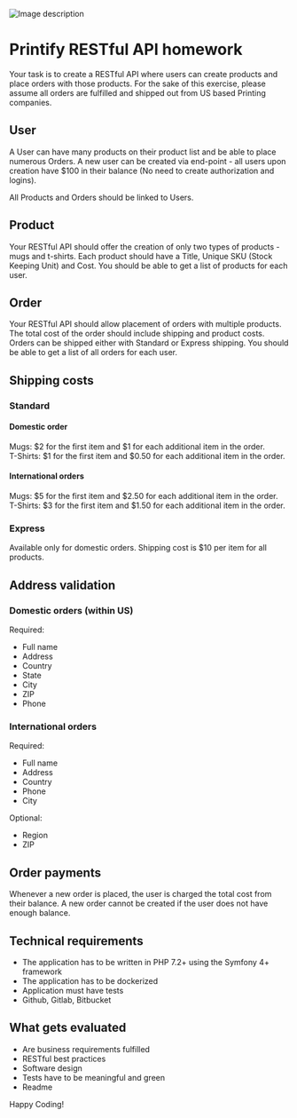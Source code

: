 ![Image description](https://printify.com/wp-content/themes/printify/assets/svg/logo.svg)

# Printify RESTful API homework

Your task is to create a RESTful API where users can create products and place orders with those products. For the sake of this exercise, please assume all orders are fulfilled and shipped out from US based Printing companies.

## User

A User can have many products on their product list and be able to place numerous Orders. A new user can be created via end-point - all users upon creation have $100 in their balance (No need to create authorization and logins).

All Products and Orders  should be linked to Users.

## Product

Your RESTful API should offer  the creation of only two types of products - mugs and t-shirts. Each product should have a Title, Unique SKU (Stock Keeping Unit) and Cost. You should  be able to get a list of products for each  user.

## Order

Your RESTful API  should allow placement of orders with multiple products. The total cost of the order should include shipping and product costs. Orders can be shipped either with Standard or Express shipping. You should be able to get a list of all orders for each user.

## Shipping costs

### Standard

#### Domestic order

Mugs: $2 for the first item and $1 for each additional item in the order.  
T-Shirts: $1 for the first item and $0.50 for each additional item in the order.


#### International orders

Mugs: $5 for the first item and $2.50 for each additional item in the order.  
T-Shirts: $3 for the first item and $1.50 for each additional item in the order.

### Express

Available only for domestic orders. Shipping cost is $10 per item for all products. 

## Address validation

### Domestic orders (within US)

Required:

- Full name  
- Address  
- Country  
- State  
- City
- ZIP  
- Phone  

### International orders

Required:

- Full name  
- Address  
- Country  
- Phone  
- City
  
Optional:

- Region  
- ZIP  

## Order payments

Whenever a new order is placed, the user is charged the total cost from their balance. A new order cannot be created if the user does not have enough balance.

## Technical requirements

- The application has to be written in PHP 7.2+ using the Symfony 4+ framework  
- The application has to be dockerized  
- Application must have tests  
- Github, Gitlab, Bitbucket  

## What gets evaluated

- Are business requirements fulfilled  
- RESTful best practices  
- Software design  
- Tests have to be meaningful and green  
- Readme  

Happy Coding!
